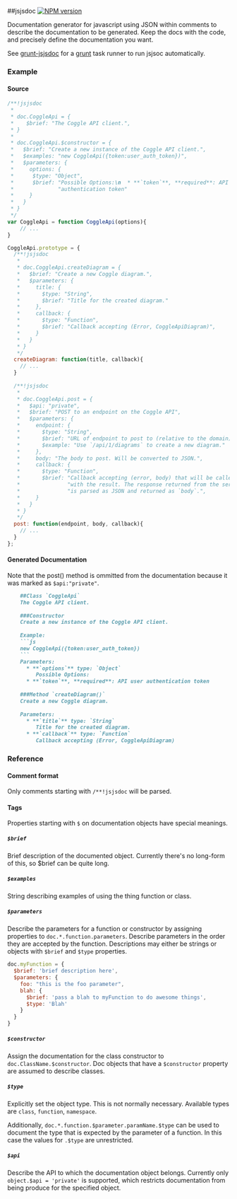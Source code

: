 ##jsjsdoc
[![NPM version](https://badge.fury.io/js/jsjsdoc.svg)](http://badge.fury.io/js/jsjsdoc)

Documentation generator for javascript using JSON within comments to describe
the documentation to be generated. Keep the docs with the code, and precisely
define the documentation you want.

See [grunt-jsjsdoc](https://github.com/Coggle/grunt-jsjsdoc) for a [grunt](http://gruntjs.com)
task runner to run jsjsoc automatically.

### Example
#### Source
```js
/**!jsjsdoc
 *
 * doc.CoggleApi = {
 *    $brief: "The Coggle API client.",
 * }
 *
 * doc.CoggleApi.$constructor = {
 *   $brief: "Create a new instance of the Coggle API client.",
 *   $examples: "new CoggleApi({token:user_auth_token})",
 *   $parameters: {
 *     options: {
 *      $type: "Object",
 *      $brief: "Possible Options:\n  * **`token`**, **required**: API user "+
 *              "authentication token"
 *     }
 *   }
 * }
 */
var CoggleApi = function CoggleApi(options){
    // ...
}

CoggleApi.prototype = {
  /**!jsjsdoc
   *
   * doc.CoggleApi.createDiagram = {
   *   $brief: "Create a new Coggle diagram.",
   *   $parameters: {
   *     title: {
   *       $type: "String",
   *       $brief: "Title for the created diagram."
   *     },
   *     callback: {
   *       $type: "Function",
   *       $brief: "Callback accepting (Error, CoggleApiDiagram)",
   *     }
   *   }
   * }
   */
  createDiagram: function(title, callback){
    // ...
  }
  
  /**!jsjsdoc
   *
   * doc.CoggleApi.post = {
   *   $api: "private",
   *   $brief: "POST to an endpoint on the Coggle API",
   *   $parameters: {
   *     endpoint: {
   *       $type: "String",
   *       $brief: "URL of endpoint to post to (relative to the domain)",
   *       $example: "Use `/api/1/diagrams` to create a new diagram."
   *     },
   *     body: "The body to post. Will be converted to JSON.",
   *     callback: {
   *       $type: "Function",
   *       $brief: "Callback accepting (error, body) that will be called "+
   *               "with the result. The response returned from the server "+
   *               "is parsed as JSON and returned as `body`.",
   *     }
   *   }
   * }
   */
  post: function(endpoint, body, callback){
    // ...
  }
};
```

#### Generated Documentation
Note that the post() method is ommitted from the documentation because it was
marked as `$api:"private"`.

```markdown
    ##Class `CoggleApi`
    The Coggle API client.
    
    ###Constructor
    Create a new instance of the Coggle API client.
    
    Example:
    ```js
    new CoggleApi({token:user_auth_token})
    ```
    Parameters:
      * **`options`** type: `Object`  
         Possible Options:
      * **`token`**, **required**: API user authentication token
    
    ###Method `createDiagram()`
    Create a new Coggle diagram.
    
    Parameters:
      * **`title`** type: `String`  
         Title for the created diagram.
      * **`callback`** type: `Function`  
         Callback accepting (Error, CoggleApiDiagram)
```


### Reference

#### Comment format
Only comments starting with `/**!jsjsdoc` will be parsed.

#### Tags
Properties starting with `$` on documentation objects have special meanings.

##### `$brief`
Brief description of the documented object. Currently there's no long-form of
this, so $brief can be quite long.

##### `$examples`
String describing examples of using the thing function or class.

##### `$parameters`
Describe the parameters for a function or constructor by assigning properties
to `doc.*.function.parameters`. Describe parameters in the order they are
accepted by the function. Descriptions may either be strings or objects with
`$brief` and `$type` properties.

```js
doc.myFunction = {
  $brief: 'brief description here',
  $parameters: {
    foo: "this is the foo parameter",
    blah: {
      $brief: 'pass a blah to myFunction to do awesome things',
      $type: 'Blah'
    }
  }
}
```

##### `$constructor`
Assign the documentation for the class constructor to
`doc.ClassName.$constructor`. Doc objects that have a `$constructor` property
are assumed to describe classes.

##### `$type`
Explicitly set the object type. This is not normally necessary. Available types
are `class`, `function`, `namespace`.

Additionally, `doc.*.function.$parameter.paramName.$type` can be used to document the
type that is expected by the parameter of a function. In this case the values
for `.$type` are unrestricted.

##### `$api`
Describe the API to which the documentation object belongs. Currently only
`object.$api = 'private'` is supported, which restricts documentation from
being produce for the specified object.

